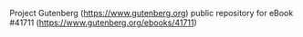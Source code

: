 Project Gutenberg (https://www.gutenberg.org) public repository for eBook #41711 (https://www.gutenberg.org/ebooks/41711)
